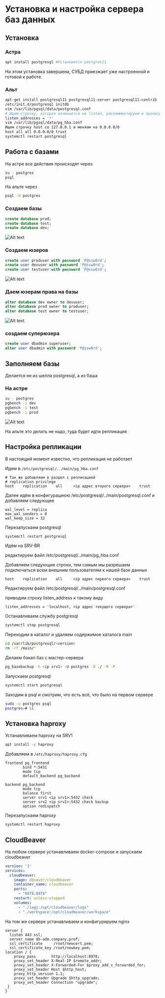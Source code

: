 # Установка и настройка сервера баз данных

## Установка

### Астра

```bash
apt install postgresql #Установится postgres11
```

На этом установка завершена, СУБД приезжает уже настроенной и готовой к работе.

### Альт

```bash
apt-get install postgresql11 postgresql11-server postgresql11-contrib
/etc/init.d/postgresql initdb
vim /var/lib/pgsql/data/postgresql.conf
# Ищем строчку, которая начинается на listen, раскомментируем и прописываем *
listen_addresses = '*'
vim /var/lib/pgsql/data/pg_hba.conf
Ищем строчку host со 127.0.0.1 и меняем на 0.0.0.0/0
host all all 0.0.0.0/0 trust
systemctl restart postgresql
```

## Работа с базами

На астре все действия происходят через

```bash
su - postgres
psql
```

На альте через

```bash
psql -U postgres
```

### Создаем базы

```sql
create database prod;
create database test;
create database dev;
```

![Alt text](image.png)

### Создаем юзеров

```sql
create user produser with password 'P@ssw0rd';
create user devuser with password 'P@ssw0rd';
create user testuser with password 'P@ssw0rd';
```

![Alt text](image-1.png)

### Даем юзерам права на базы

```sql
alter database dev owner to devuser;
alter database prod owner to produser;
alter database test owner to testuser;
```

![Alt text](image-2.png)

### создаем суперюзера

```sql
create user dbadmin superuser;
alter user dbadmin with password 'P@ssw0rd';
```

## Заполняем базы

Делается не из шелла postgresql, а из баша

### На астре

```bash
su - postgres
pgbench -i dev
pgbench -i test
pgbench -i prod
```

![Alt text](image-3.png)

На альте это делать не надо, туда будет идти репликация

## Настройка репликации

В настоящий момент известно, что репликация не работает

Идем в `/etc/postgresql/../main/pg_hba.conf`

```text
# Так же добавляем в раздел с репликацией
# replication privilege
host    replication    all     <ip адрес второго сервера>    trust
```

Далее идём в конфигурациюю /etc/postgresql/../main/postgresql.conf и добавляем следующее

```text
wal_level = replica
max_wal_senders = 8
wal_keep_size = 32
```

Перезапускаем postgresql

```bash
systemctl restart postgresql
```

Идём на SRV-BR

редактируем файл /etc/postgresql/../main/pg_hba.conf

Добавляем следующие строки, тем самым мы разрешаем подключаться всем внешним пользователям к нашей базе данных

```text
host    replication    all     <ip адрес первого сервера>    trust
```

Редактируем файл /etc/postgresql/../main/postgresql.conf

приводим строку listen_address к такому виду

```text
listen_addresses = 'localhost, <ip адрес текущего сервера>'
```

Останавливаем службу postgresql

```bash
systemctl stop postgresql
```

Переходим в каталог и удаляем содержимое каталога main

```bash
cd /var/lib/postgresql/<version>
rm -rf /main/*
```

Делаем бэкап баз с мастер-сервера

```bash
pg_basebackup -h <ip srv1> -U postgres -D ./ -R -P
```

Запускаем postgresql

```bash
systemctl start postgresql
```

Заходим в psql и смотрим, что есть всё, что было на первом сервере

```bash
sudo -u postgres psql
postgres=# \l
```

## Установка haproxy

Устанавливаем haproxy на SRV1

```bash
apt install -y haproxy
```

Добавляем в `/etc/haproxy/haproxy.cfg`

```text
frontend pg_frontend
        bind *:5431
        mode tcp
        default_backend pg_backend

backend pg_backend
        mode tcp
        balance first
        server srv1 <ip srv1>:5432 check
        server srv2 <ip srv2>:5432 check backup
        option redispatch
```

Перезапускаем haproxy

```bash
systemctl restart haproxy
```

## CloudBeaver

На любом сервере устанавливаем docker-compose и запускаем cloudbeaver

```yaml
version: '3'
services:
  cloudbeaver:
    image: dbeaver/cloudbeaver
    container_name: cloudbeaver
    ports:
      - "8978:8978"
    restart: unless-stopped
    volumes:
      - "./logs:/opt/cloudbeaver/logs"
      - "./workspace:/opt/cloudbeaver/workspace"
```

На том же сервере устанавливаем и конфигурируем nginx

```text
server {
  listen 443 ssl;
  server_name db-adm.company.prof;
  ssl_certificate     /root/newcert.pem;
  ssl_certificate_key /root/newkey.pem;
location / {
    proxy_pass       http://localhost:8978;
    proxy_set_header X-Real-IP $remote_addr;
    proxy_set_header X-Forwarded-For $proxy_add_x_forwarded_for;
    proxy_set_header Host $http_host;
    proxy_http_version 1.1;
    proxy_set_header Upgrade $http_upgrade;
    proxy_set_header Connection "upgrade";
 }
}
```
